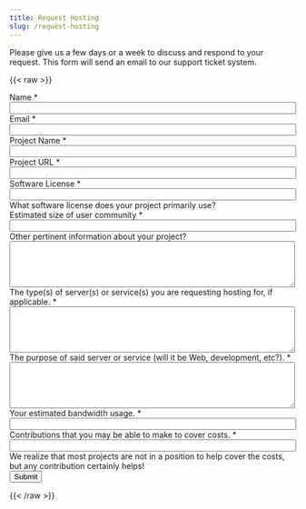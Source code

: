 ```yaml
---
title: Request Hosting
slug: /request-hosting
---
```

Please give us a few days or a week to discuss and respond to your request. This form
will send an email to our support ticket system.

{{< raw >}}
<form class="webform-client-form" enctype="multipart/form-data"
    action="https://osuosl.org" method=post id="webform-client-form-535"
    accept-charset="UTF-8">
    <div class="form-item webform-component webform-component-textfield" id="webform-component-name">
        <label for="edit-submitted-name">Name <span class="form-required" title="This field is required.">*</span></label>
        <input type="text" id="edit-submitted-name" name="name" value="" size="60" maxlength="128" class="form-text" required />
    </div>
    <div class="form-item webform-component webform-component-email" id="webform-component-email">
        <label for="edit-submitted-email">Email <span class="form-required" title="This field is required.">*</span></label>
        <input class="email form-text form-email" required type="email" id="edit-submitted-email" name="email" size="60" />
    </div>
    <div class="form-item webform-component webform-component-textfield" id="webform-component-project">
        <label for="edit-submitted-project">Project Name <span class="form-required" title="This field is required.">*</span></label>
        <input type="text" id="edit-submitted-project" name="project_name" value="" size="60" maxlength="128" class="form-text" required />
    </div>
    <div class="form-item webform-component webform-component-textfield" id="webform-component-project-url">
        <label for="edit-submitted-project-url">Project URL <span class="form-required" title="This field is required.">*</span></label>
        <input type="text" id="edit-submitted-project-url" name="project_url" value="" size="60" maxlength="128" class="form-text" required />
    </div>
    <div class="form-item webform-component webform-component-textfield" id="webform-component-software-license">
        <label for="edit-submitted-software-license">Software License <span class="form-required" title="This field is required.">*</span></label>
        <input type="text" id="edit-submitted-software-license" name="software_license" value="" size="60" maxlength="128" class="form-text" required />
        <div class="description">What software license does your project primarily use?</div>
    </div>
    <div class="form-item webform-component webform-component-textfield"
        id="webform-component-community-size">
        <label for="edit-submitted-community-size">Estimated size of user community <span class="form-required" title="This field is required.">*</span></label>
        <input type="text" id="edit-submitted-community-size" name="est_size_of_user_community" value="" size="60" maxlength="128" class="form-text" required />
    </div>
    <div class="form-item webform-component webform-component-textarea"
        id="webform-component-other-information">
        <label for="edit-submitted-other-information">Other pertinent information about your project?
        </label>
        <div class="form-textarea-wrapper resizable"><textarea id="edit-submitted-other-information" name="other_pertinent_information_about_project" cols="60" rows="5" class="form-textarea"></textarea></div>
    </div>
    <div class="form-item webform-component webform-component-textarea"
        id="webform-component-requested-services-hosting">
        <label for="edit-submitted-requested-services-hosting">The type(s) of server(s) or service(s) you are requesting hosting for, if applicable. <span class="form-required" title="This field is required.">*</span></label>
        <div class="form-textarea-wrapper resizable"><textarea id="edit-submitted-requested-services-hosting" name="requested_services_hosting" cols="60" rows="5" class="form-textarea" required></textarea></div>
    </div>
    <div class="form-item webform-component webform-component-textarea" id="webform-component-service-purpose">
        <label for="edit-submitted-service-purpose">The purpose of said server or service (will it be Web, development, etc?). <span class="form-required" title="This field is required.">*</span></label>
        <div class="form-textarea-wrapper resizable"><textarea id="edit-submitted-service-purpose" name="service_purpose" cols="60" rows="5" class="form-textarea" required></textarea>
        </div>
    </div>
    <div class="form-item webform-component webform-component-textfield" id="webform-component-bandwidth-usage">
        <label for="edit-submitted-bandwidth-usage">Your estimated bandwidth usage. <span class="form-required" title="This field is required.">*</span></label>
        <input type="text" id="edit-submitted-bandwidth-usage" name="estimated_bandwidth_usage" value="" size="60" maxlength="128" class="form-text" required />
    </div>
    <div class="form-item webform-component webform-component-textfield"
        id="webform-component-contributions">
        <label for="edit-submitted-contributions">Contributions that you may be able to make to cover costs. <span class="form-required" title="This field is required.">*</span></label>
        <input type="text" id="edit-submitted-contributions" name="possible_contributions_to_cover_costs" value="" size="60" maxlength="128" class="form-text" required />
        <div class="description">We realize that most projects are not in a position to help cover the costs, but any contribution certainly helps!</div>
    </div>
    <div class="g-recaptcha" data-sitekey="6LeOugIAAAAAALZJU8MBrWbtN6NC9sMGCu8Xgb41"></div>
    <!-- Formsender Settings -->
    <input type="hidden" name="last_name" value="" />
    <input type="hidden" name="token"
        value="15674hsda//*q23%^13jnxccv3ds54sa4g4sa532323!OoRdsfISDIdks38*(dsfjk)aS" />
    <!-- The following must be set to http://www.osuosl.org/request-hosting in production -->
    <input type="hidden" name="redirect" value="https://www.osuosl.org/form-submitted" />
    <input type="hidden" name="mail_subject_prefix" value="New Hosting Request" />
    <input type="hidden" name="mail_subject_key" value="project_name" />
    <input type="hidden" name="send_to" value="HostingRequests" />
    <!-- /Formsender Settings -->
    <div class="form-actions form-wrapper" id="edit-actions">
        <input type="submit" id="edit-submit" name="op" value="Submit" class="form-submit" />
    </div>
</form>
{{< /raw >}}